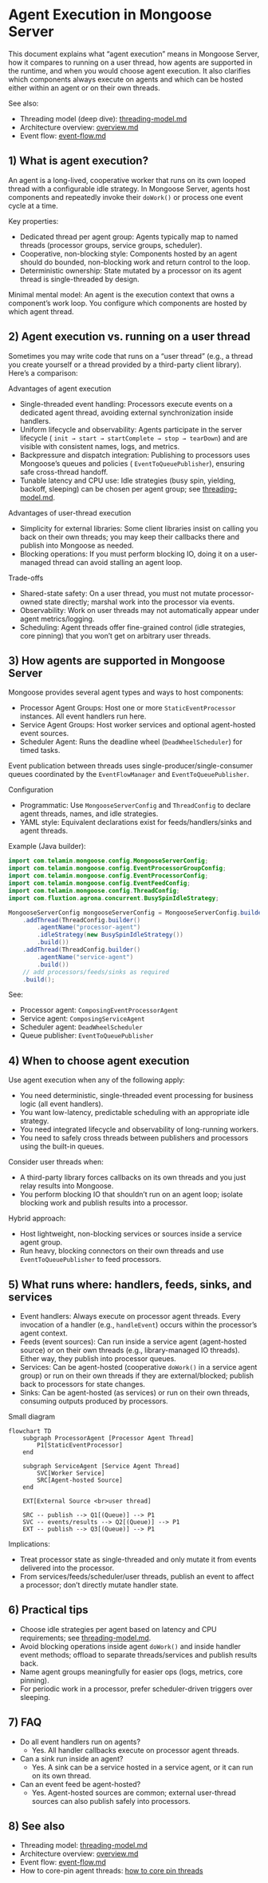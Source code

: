 # Agent Execution in Mongoose Server

This document explains what “agent execution” means in Mongoose Server, how it compares to running on a user thread, how
agents are supported in the runtime, and when you would choose agent execution. It also clarifies which components
always execute on agents and which can be hosted either within an agent or on their own threads.

See also:

- Threading model (deep dive): [threading-model.md](threading-model.md)
- Architecture overview: [overview.md](overview.md)
- Event flow: [event-flow.md](event-flow.md)

## 1) What is agent execution?

An agent is a long-lived, cooperative worker that runs on its own looped thread with a configurable idle strategy. In
Mongoose Server, agents host components and repeatedly invoke their `doWork()` or process one event cycle at a time.

Key properties:

- Dedicated thread per agent group: Agents typically map to named threads (processor groups, service groups, scheduler).
- Cooperative, non-blocking style: Components hosted by an agent should do bounded, non-blocking work and return control
  to the loop.
- Deterministic ownership: State mutated by a processor on its agent thread is single-threaded by design.

Minimal mental model: An agent is the execution context that owns a component’s work loop. You configure which
components are hosted by which agent thread.

## 2) Agent execution vs. running on a user thread

Sometimes you may write code that runs on a “user thread” (e.g., a thread you create yourself or a thread provided by a
third-party client library). Here’s a comparison:

Advantages of agent execution

- Single-threaded event handling: Processors execute events on a dedicated agent thread, avoiding external
  synchronization inside handlers.
- Uniform lifecycle and observability: Agents participate in the server lifecycle (
  `init → start → startComplete → stop → tearDown`) and are visible with consistent names, logs, and metrics.
- Backpressure and dispatch integration: Publishing to processors uses Mongoose’s queues and policies (
  `EventToQueuePublisher`), ensuring safe cross-thread handoff.
- Tunable latency and CPU use: Idle strategies (busy spin, yielding, backoff, sleeping) can be chosen per agent group;
  see [threading-model.md](threading-model.md#10-idle-strategies-and-host-environment-impact).

Advantages of user-thread execution

- Simplicity for external libraries: Some client libraries insist on calling you back on their own threads; you may keep
  their callbacks there and publish into Mongoose as needed.
- Blocking operations: If you must perform blocking IO, doing it on a user-managed thread can avoid stalling an agent
  loop.

Trade-offs

- Shared-state safety: On a user thread, you must not mutate processor-owned state directly; marshal work into the
  processor via events.
- Observability: Work on user threads may not automatically appear under agent metrics/logging.
- Scheduling: Agent threads offer fine-grained control (idle strategies, core pinning) that you won’t get on arbitrary
  user threads.

## 3) How agents are supported in Mongoose Server

Mongoose provides several agent types and ways to host components:

- Processor Agent Groups: Host one or more `StaticEventProcessor` instances. All event handlers run here.
- Service Agent Groups: Host worker services and optional agent-hosted event sources.
- Scheduler Agent: Runs the deadline wheel (`DeadWheelScheduler`) for timed tasks.

Event publication between threads uses single-producer/single-consumer queues coordinated by the `EventFlowManager` and
`EventToQueuePublisher`.

Configuration

- Programmatic: Use `MongooseServerConfig` and `ThreadConfig` to declare agent threads, names, and idle strategies.
- YAML style: Equivalent declarations exist for feeds/handlers/sinks and agent threads.

Example (Java builder):

```java
import com.telamin.mongoose.config.MongooseServerConfig;
import com.telamin.mongoose.config.EventProcessorGroupConfig;
import com.telamin.mongoose.config.EventProcessorConfig;
import com.telamin.mongoose.config.EventFeedConfig;
import com.telamin.mongoose.config.ThreadConfig;
import com.fluxtion.agrona.concurrent.BusySpinIdleStrategy;

MongooseServerConfig mongooseServerConfig = MongooseServerConfig.builder()
    .addThread(ThreadConfig.builder()
        .agentName("processor-agent")
        .idleStrategy(new BusySpinIdleStrategy())
        .build())
    .addThread(ThreadConfig.builder()
        .agentName("service-agent")
        .build())
    // add processors/feeds/sinks as required
    .build();
```

See:

- Processor agent: `ComposingEventProcessorAgent`
- Service agent: `ComposingServiceAgent`
- Scheduler agent: `DeadWheelScheduler`
- Queue publisher: `EventToQueuePublisher`

## 4) When to choose agent execution

Use agent execution when any of the following apply:

- You need deterministic, single-threaded event processing for business logic (all event handlers).
- You want low-latency, predictable scheduling with an appropriate idle strategy.
- You need integrated lifecycle and observability of long-running workers.
- You need to safely cross threads between publishers and processors using the built-in queues.

Consider user threads when:

- A third-party library forces callbacks on its own threads and you just relay results into Mongoose.
- You perform blocking IO that shouldn’t run on an agent loop; isolate blocking work and publish results into a
  processor.

Hybrid approach:

- Host lightweight, non-blocking services or sources inside a service agent group.
- Run heavy, blocking connectors on their own threads and use `EventToQueuePublisher` to feed processors.

## 5) What runs where: handlers, feeds, sinks, and services

- Event handlers: Always execute on processor agent threads. Every invocation of a handler (e.g., `handleEvent`) occurs
  within the processor’s agent context.
- Feeds (event sources): Can run inside a service agent (agent-hosted source) or on their own threads (e.g.,
  library-managed IO threads). Either way, they publish into processor queues.
- Services: Can be agent-hosted (cooperative `doWork()` in a service agent group) or run on their own threads if they
  are external/blocked; publish back to processors for state changes.
- Sinks: Can be agent-hosted (as services) or run on their own threads, consuming outputs produced by processors.

Small diagram

```mermaid
flowchart TD
    subgraph ProcessorAgent [Processor Agent Thread]
        P1[StaticEventProcessor]
    end

    subgraph ServiceAgent [Service Agent Thread]
        SVC[Worker Service]
        SRC[Agent-hosted Source]
    end

    EXT[External Source <br>user thread]

    SRC -- publish --> Q1[(Queue)] --> P1
    SVC -- events/results --> Q2[(Queue)] --> P1
    EXT -- publish --> Q3[(Queue)] --> P1
```

Implications:

- Treat processor state as single-threaded and only mutate it from events delivered into the processor.
- From services/feeds/scheduler/user threads, publish an event to affect a processor; don’t directly mutate handler
  state.

## 6) Practical tips

- Choose idle strategies per agent based on latency and CPU requirements;
  see [threading-model.md](threading-model.md#10-idle-strategies-and-host-environment-impact).
- Avoid blocking operations inside agent `doWork()` and inside handler event methods; offload to separate
  threads/services and publish results back.
- Name agent groups meaningfully for easier ops (logs, metrics, core pinning).
- For periodic work in a processor, prefer scheduler-driven triggers over sleeping.

## 7) FAQ

- Do all event handlers run on agents?
    - Yes. All handler callbacks execute on processor agent threads.
- Can a sink run inside an agent?
    - Yes. A sink can be a service hosted in a service agent, or it can run on its own thread.
- Can an event feed be agent-hosted?
    - Yes. Agent-hosted sources are common; external user-thread sources can also publish safely into processors.

## 8) See also

- Threading model: [threading-model.md](threading-model.md)
- Architecture overview: [overview.md](overview.md)
- Event flow: [event-flow.md](event-flow.md)
- How to core-pin agent threads: [how to core pin threads](../how-to/how-to-core-pin.md)
